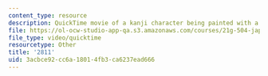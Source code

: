 ```yaml
---
content_type: resource
description: QuickTime movie of a kanji character being painted with a brush.
file: https://ol-ocw-studio-app-qa.s3.amazonaws.com/courses/21g-504-japanese-iv-spring-2009/3acbce92cc6a18014fb3ca6237ead666_2811.mov
file_type: video/quicktime
resourcetype: Other
title: '2811'
uid: 3acbce92-cc6a-1801-4fb3-ca6237ead666
---
```


